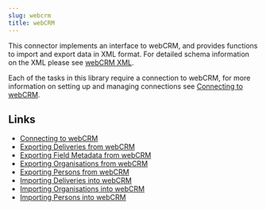 ```yaml
---
slug: webcrm
title: webCRM
---
```

This connector implements an interface to webCRM, and provides functions to import and export data in XML format. For detailed schema information on the XML please see [webCRM XML](webcrm-xml).

Each of the tasks in this library require a connection to webCRM, for more information on setting up and managing connections see [Connecting to webCRM](connecting-to-webcrm).

## Links
- [Connecting to webCRM](connecting-to-webcrm)
- [Exporting Deliveries from webCRM](exporting-deliveries-from-webcrm)
- [Exporting Field Metadata from webCRM](exporting-field-metadata-from-webcrm)
- [Exporting Organisations from webCRM](exporting-organisations-from-webcrm)
- [Exporting Persons from webCRM](exporting-persons-from-webcrm)
- [Importing Deliveries into webCRM](importing-deliveries-into-webcrm)
- [Importing Organisations into webCRM](importing-organisations-into-webcrm)
- [Importing Persons into webCRM](importing-persons-into-webcrm)
